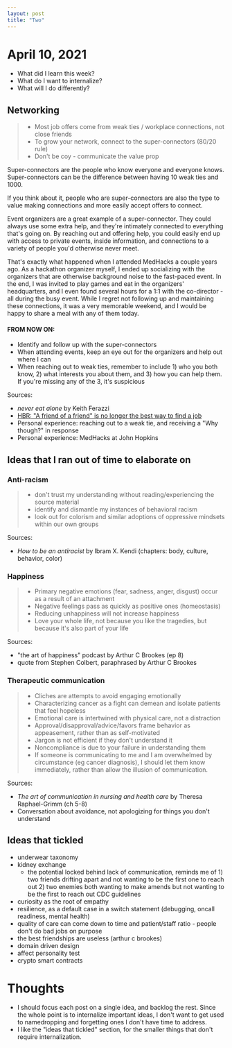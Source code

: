 ```yaml
---
layout: post
title: "Two"
---
```

# April 10, 2021

- What did I learn this week? 
- What do I want to internalize? 
- What will I do differently?

## Networking
> - Most job offers come from weak ties / workplace connections, not close friends
> - To grow your network, connect to the super-connectors (80/20 rule)
> - Don't be coy - communicate the value prop

Super-connectors are the people who know everyone and everyone knows. Super-connectors can be the difference between having 10 weak ties and 1000.

If you think about it, people who are super-connectors are also the type to value making connections and more easily accept offers to connect. 

Event organizers are a great example of a super-connector. They could always use some extra help, and they're intimately connected to everything that's going on. By reaching out and offering help, you could easily end up with access to private events, inside information, and connections to a variety of people you'd otherwise never meet. 

That's exactly what happened when I attended MedHacks a couple years ago. As a hackathon organizer myself, I ended up socializing with the organizers that are otherwise background noise to the fast-paced event. In the end, I was invited to play games and eat in the organizers' headquarters, and I even found several hours for a 1:1 with the co-director - all during the busy event. While I regret not following up and maintaining these connections, it was a very memorable weekend, and I would be happy to share a meal with any of them today.

#### FROM NOW ON:
- Identify and follow up with the super-connectors
- When attending events, keep an eye out for the organizers and help out where I can
- When reaching out to weak ties, remember to include 1) who you both know, 2) what interests you about them, and 3) how you can help them. If you're missing any of the 3, it's suspicious

Sources:
- *never eat alone* by Keith Ferazzi
- [HBR: "A friend of a friend" is no longer the best way to find a job](https://hbr.org/2017/06/a-friend-of-a-friend-is-no-longer-the-best-way-to-find-a-job)
- Personal experience: reaching out to a weak tie, and receiving a "Why though?" in response
- Personal experience: MedHacks at John Hopkins

## Ideas that I ran out of time to elaborate on

### Anti-racism
> - don't trust my understanding without reading/experiencing the source material
> - identify and dismantle my instances of behavioral racism
> - look out for colorism and similar adoptions of oppressive mindsets within our own groups

Sources:
- *How to be an antiracist* by Ibram X. Kendi (chapters: body, culture, behavior, color)

### Happiness 
> - Primary negative emotions (fear, sadness, anger, disgust) occur as a result of an attachment
> - Negative feelings pass as quickly as positive ones (homeostasis)
> - Reducing unhappiness will not increase happiness
> - Love your whole life, not because you like the tragedies, but because it's also part of your life

Sources:
- "the art of happiness" podcast by Arthur C Brookes (ep 8)
- quote from Stephen Colbert, paraphrased by Arthur C Brookes

### Therapeutic communication
> - Cliches are attempts to avoid engaging emotionally
> -  Characterizing cancer as a fight can demean and isolate patients that feel hopeless
> - Emotional care is intertwined with physical care, not a distraction
> - Approval/disapproval/advice/favors frame behavior as appeasement, rather than as self-motivated
> - Jargon is not efficient if they don't understand it
> - Noncompliance is due to your failure in understanding them
> - If someone is communicating to me and I am overwhelmed by circumstance (eg cancer diagnosis), I should let them know immediately, rather than allow the illusion of communication. 

Sources: 
- *The art of communication in nursing and health care* by Theresa Raphael-Grimm (ch 5-8)
- Conversation about avoidance, not apologizing for things you don't understand 

## Ideas that tickled
- underwear taxonomy
- kidney exchange
  - the potential locked behind lack of communication, reminds me of 1) two friends drifting apart and not wanting to be the first one to reach out 2) two enemies both wanting to make amends but not wanting to be the first to reach out
CDC guidelines
- curiosity as the root of empathy
- resilience, as a default case in a switch statement (debugging, oncall readiness, mental health)
- quality of care can come down to time and patient/staff ratio - people don't do bad jobs on purpose
- the best friendships are useless (arthur c brookes)
- domain driven design
- affect personality test
- crypto smart contracts

# Thoughts
- I should focus each post on a single idea, and backlog the rest. Since the whole point is to internalize important ideas, I don't want to get used to  namedropping and forgetting ones I don't have time to address.
- I like the "ideas that tickled" section, for the smaller things that don't require internalization. 
